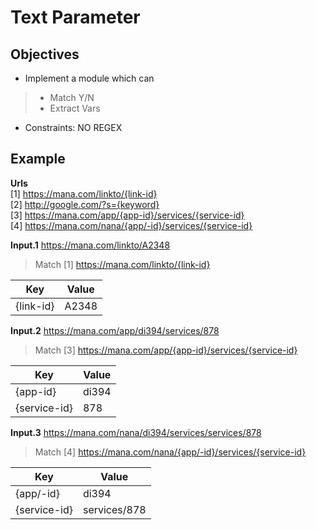 # Text Parameter

## Objectives

* Implement a module which can
> * Match Y/N
> * Extract Vars
* Constraints: NO REGEX

## Example
**Urls**  
[1] https://mana.com/linkto/{link-id}  
[2] http://google.com/?s={keyword}  
[3] https://mana.com/app/{app-id}/services/{service-id}  
[4] https://mana.com/nana/{app/-id}/services/{service-id}  

**Input.1** https://mana.com/linkto/A2348  
> Match [1]
> https://mana.com/linkto/{link-id}  

|Key|Value|
|--|--|
|{link-id}|A2348|

**Input.2** https://mana.com/app/di394/services/878  
> Match [3]
> https://mana.com/app/{app-id}/services/{service-id}  

|Key|Value|
|--|--|
|{app-id}|di394|
|{service-id}|878|

**Input.3** https://mana.com/nana/di394/services/services/878  
> Match [4]
> https://mana.com/nana/{app/-id}/services/{service-id}  

|Key|Value|
|--|--|
|{app/-id}|di394|
|{service-id}|services/878|
